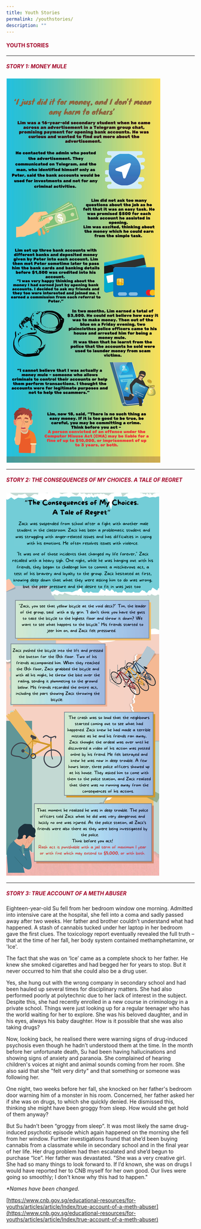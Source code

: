 ```yaml
---
title: Youth Stories
permalink: /youthstories/
description: ""
---
```

#### <font style="color:#a20427;">YOUTH STORIES</font>

<hr>

##### <font style="color:#a20427;">STORY 1: MONEY MULE </font>

![](/images/school%20story%201%20-%20money%20mule.png)

<hr>

##### <font style="color:#a20427;">STORY 2: THE CONSEQUENCES OF MY CHOICES. A TALE OF REGRET </font>

![](/images/sec%20school%20story%202%20-%20the%20consequences%20of%20my%20choices,%20a%20tale%20of%20regret.png)
<hr>

##### <font style="color:#a20427;">STORY 3: TRUE ACCOUNT OF A METH ABUSER </font>

Eighteen-year-old Su fell from her bedroom window one morning. Admitted into intensive care at the hospital, she fell into a coma and sadly passed away after two weeks. Her father and brother couldn’t understand what had happened. A stash of cannabis tucked under her laptop in her bedroom gave the first clues. The toxicology report eventually revealed the full truth – that at the time of her fall, her body system contained methamphetamine, or 'Ice'.

The fact that she was on ‘Ice’ came as a complete shock to her father. He knew she smoked cigarettes and had begged her for years to stop. But it never occurred to him that she could also be a drug user.

Yes, she hung out with the wrong company in secondary school and had been hauled up several times for disciplinary matters. She had also performed poorly at polytechnic due to her lack of interest in the subject. Despite this, she had recently enrolled in a new course in criminology in a private school. Things were just looking up for a regular teenager who has the world waiting for her to explore. She was his beloved daughter, and in his eyes, always his baby daughter. How is it possible that she was also taking drugs?

Now, looking back, he realised there were warning signs of drug-induced psychosis even though he hadn’t understood them at the time. In the month before her unfortunate death, Su had been having hallucinations and showing signs of anxiety and paranoia. She complained of hearing children's voices at night and animal sounds coming from her room. She also said that she "felt very dirty" and that something or someone was following her.

One night, two weeks before her fall, she knocked on her father's bedroom door warning him of a monster in his room. Concerned, her father asked her if she was on drugs, to which she quickly denied. He dismissed this, thinking she might have been groggy from sleep. How would she get hold of them anyway?

But Su hadn’t been “groggy from sleep”. It was most likely the same drug-induced psychotic episode which again happened on the morning she fell from her window. Further investigations found that she’d been buying cannabis from a classmate while in secondary school and in the final year of her life. Her drug problem had then escalated and she’d begun to purchase “Ice”. Her father was devastated. "She was a very creative girl. She had so many things to look forward to. If I’d known, she was on drugs I would have reported her to CNB myself for her own good. Our lives were going so smoothly; I don't know why this had to happen."

_\*Names have been changed._

[https://www.cnb.gov.sg/educational-resources/for-youths/articles/article/Index/true-account-of-a-meth-abuser](https://www.cnb.gov.sg/educational-resources/for-youths/articles/article/Index/true-account-of-a-meth-abuser)
